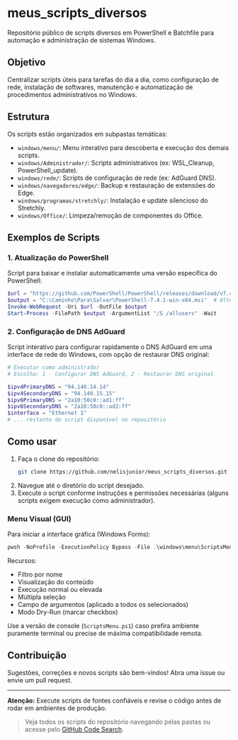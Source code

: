# meus_scripts_diversos

Repositório público de scripts diversos em PowerShell e Batchfile para automação e administração de sistemas Windows.

## Objetivo

Centralizar scripts úteis para tarefas do dia a dia, como configuração de rede, instalação de softwares, manutenção e automatização de procedimentos administrativos no Windows.

## Estrutura

Os scripts estão organizados em subpastas temáticas:
- `windows/menu/`: Menu interativo para descoberta e execução dos demais scripts.
- `windows/Administrador/`: Scripts administrativos (ex: WSL_Cleanup, PowerShell_update).
- `windows/rede/`: Scripts de configuração de rede (ex: AdGuard DNS).
- `windows/navegadores/edge/`: Backup e restauração de extensões do Edge.
- `windows/programas/stretchly/`: Instalação e update silencioso do Stretchly.
- `windows/Office/`: Limpeza/remoção de componentes do Office.

## Exemplos de Scripts

### 1. Atualização do PowerShell

Script para baixar e instalar automaticamente uma versão específica do PowerShell:

```powershell
$url = "https://github.com/PowerShell/PowerShell/releases/download/v7.4.1/PowerShell-7.4.1-win-x64.msi"
$output = "C:\Caminho\Para\Salvar\PowerShell-7.4.1-win-x64.msi"  # Altere para o diretório desejado
Invoke-WebRequest -Uri $url -OutFile $output
Start-Process -FilePath $output -ArgumentList "/S /allusers" -Wait
```

### 2. Configuração de DNS AdGuard

Script interativo para configurar rapidamente o DNS AdGuard em uma interface de rede do Windows, com opção de restaurar DNS original:

```powershell
# Executar como administrador
# Escolha: 1 - Configurar DNS AdGuard, 2 - Restaurar DNS original

$ipv4PrimaryDNS = "94.140.14.14"
$ipv4SecondaryDNS = "94.140.15.15"
$ipv6PrimaryDNS = "2a10:50c0::ad1:ff"
$ipv6SecondaryDNS = "2a10:50c0::ad2:ff"
$interface = "Ethernet 1"
# ... restante do script disponível no repositório
```

## Como usar

1. Faça o clone do repositório:
   ```bash
   git clone https://github.com/nelisjunior/meus_scripts_diversos.git
   ```
2. Navegue até o diretório do script desejado.
3. Execute o script conforme instruções e permissões necessárias (alguns scripts exigem execução como administrador).

### Menu Visual (GUI)

Para iniciar a interface gráfica (Windows Forms):

```powershell
pwsh -NoProfile -ExecutionPolicy Bypass -File .\windows\menu\ScriptsMenu.GUI.ps1
```

Recursos:
- Filtro por nome
- Visualização do conteúdo
- Execução normal ou elevada
- Múltipla seleção
- Campo de argumentos (aplicado a todos os selecionados)
- Modo Dry-Run (marcar checkbox)

Use a versão de console (`ScriptsMenu.ps1`) caso prefira ambiente puramente terminal ou precise de máxima compatibilidade remota.

## Contribuição

Sugestões, correções e novos scripts são bem-vindos! Abra uma issue ou envie um pull request.

---

**Atenção:** Execute scripts de fontes confiáveis e revise o código antes de rodar em ambientes de produção.

> Veja todos os scripts do repositório navegando pelas pastas ou acesse pelo [GitHub Code Search](https://github.com/search?q=repo%3Anelisjunior%2Fmeus_scripts_diversos).
